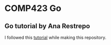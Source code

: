 # COMP423 Go
## Go tutorial by Ana Restrepo
I followed this [tutorial](https://github.com/analrest/comp423-course-notes/blob/tutorial/docs/tutorials/go-setup.md) while making this repository.
